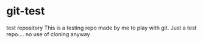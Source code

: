 git-test
========

test repository
This is a testing repo made by me to play with git.
Just a test repo.... no use of cloning anyway
